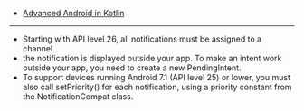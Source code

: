 - [Advanced Android in Kotlin](https://developer.android.com/courses/kotlin-android-advanced/overview)

----

- Starting with API level 26, all notifications must be assigned to a channel.
- the notification is displayed outside your app. To make an intent work outside your app, you need to create a new PendingIntent.
- To support devices running Android 7.1 (API level 25) or lower, you must also call setPriority() for each notification, using a priority constant from the NotificationCompat class.